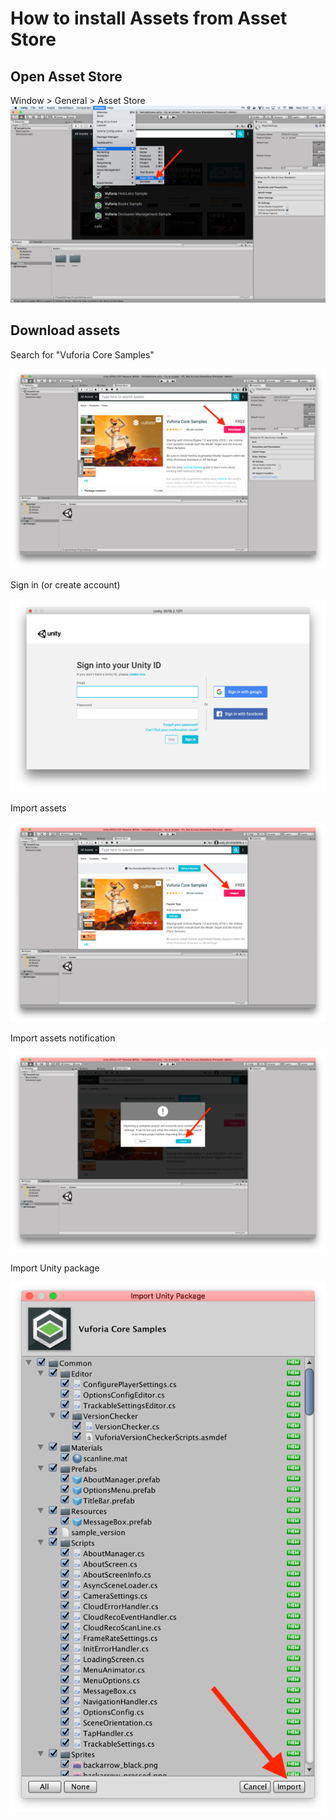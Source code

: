 # How to install Assets from Asset Store

## Open Asset Store

  Window > General > Asset Store
  ![Unity asset store in screenshot](screenshots/1_open_asset_store.png)

## Download assets

  Search for "Vuforia Core Samples"

  ![Install Vuforia assets screenshot](screenshots/2_download_assets.png)

  Sign in (or create account)

  ![Sign in to asset store screenshot](screenshots/3_sign_in.png)

  Import assets

  ![Import assets from asset store screenshot](screenshots/4_import_asset_store.png)


  Import assets notification

  ![Import assets notification screenshot](screenshots/5_import_notification.png)

  Import Unity package

  ![Import Unity packages screenshot](screenshots/6_import_unity_package.png)
